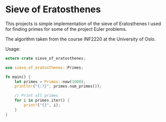 # Sieve of Eratosthenes

This projects is simple implementation of the sieve of Eratosthenes I used for finding primes for some of the project Euler problems.

The algorithm taken from the course INF2220 at the University of Oslo.

Usage:

```rust
extern crate sieve_of_eratosthenes;

use sieve_of_eratosthenes::Primes;

fn main() {
    let primes = Primes::new(1000);
    println!("{:?}", primes.num_primes());

    // Print all primes
    for i in primes.iter() {
        print!("{}", i);
    }
}
```
